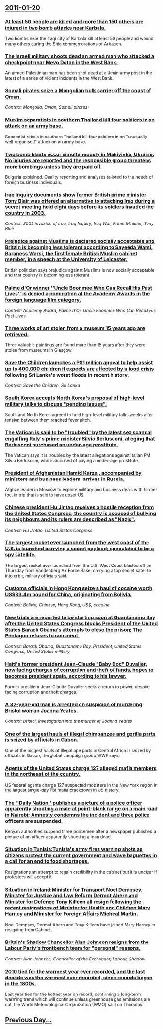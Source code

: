 ## [2011-01-20](/news/2011/01/20/index.md)

### [At least 50 people are killed and more than 150 others are injured in two bomb attacks near Karbala. ](/news/2011/01/20/at-least-50-people-are-killed-and-more-than-150-others-are-injured-in-two-bomb-attacks-near-karbala.md)
Two bombs near the Iraqi city of Karbala kill at least 50 people and wound many others during the Shia commemorations of Arbaeen.

### [The Israeli military shoots dead an armed man who attacked a checkpoint near Mevo Dotan in the West Bank. ](/news/2011/01/20/the-israeli-military-shoots-dead-an-armed-man-who-attacked-a-checkpoint-near-mevo-dotan-in-the-west-bank.md)
An armed Palestinian man has been shot dead at a Jenin army post in the latest of a series of violent incidents in the West Bank.

### [Somali pirates seize a Mongolian bulk carrier  off the coast of Oman. ](/news/2011/01/20/somali-pirates-seize-a-mongolian-bulk-carrier-off-the-coast-of-oman.md)
_Context: Mongolia, Oman, Somali pirates_

### [Muslim separatists in southern Thailand kill four soldiers in an attack on an army base. ](/news/2011/01/20/muslim-separatists-in-southern-thailand-kill-four-soldiers-in-an-attack-on-an-army-base.md)
Separatist rebels in southern Thailand kill four soldiers in an &quot;unusually well-organised&quot; attack on an army base.

### [Two bomb blasts occur simultaneously in Makiyivka, Ukraine. No injuries are reported and the responsible group threatens more bombings unless they are paid off. ](/news/2011/01/20/two-bomb-blasts-occur-simultaneously-in-makiyivka-ukraine-no-injuries-are-reported-and-the-responsible-group-threatens-more-bombings-unles.md)
Bulgaria explained. Quality reporting and analyses tailored to the needs of foreign business individuals.

### [Iraq Inquiry documents show former British prime minister Tony Blair was offered an alternative to attacking Iraq during a secret meeting held eight days before its soldiers invaded the country in 2003. ](/news/2011/01/20/iraq-inquiry-documents-show-former-british-prime-minister-tony-blair-was-offered-an-alternative-to-attacking-iraq-during-a-secret-meeting-he.md)
_Context: 2003 invasion of Iraq, Iraq Inquiry, Iraq War, Prime Minister, Tony Blair_

### [Prejudice against Muslims is declared socially acceptable and Britain is becoming less tolerant according to Sayeeda Warsi, Baroness Warsi, the first female British Muslim cabinet member, in a speech at the University of Leicester. ](/news/2011/01/20/prejudice-against-muslims-is-declared-socially-acceptable-and-britain-is-becoming-less-tolerant-according-to-sayeeda-warsi-baroness-warsi.md)
British politician says prejudice against Muslims is now socially acceptable and that country is becoming less tolerant.

### [Palme d'Or winner ''Uncle Boonmee Who Can Recall His Past Lives'' is denied a nomination at the Academy Awards in the foreign language film category. ](/news/2011/01/20/palme-d-or-winner-uncle-boonmee-who-can-recall-his-past-lives-is-denied-a-nomination-at-the-academy-awards-in-the-foreign-language-film.md)
_Context: Academy Award, Palme d'Or, Uncle Boonmee Who Can Recall His Past Lives_

### [Three works of art stolen from a museum 15 years ago are retrieved. ](/news/2011/01/20/three-works-of-art-stolen-from-a-museum-15-years-ago-are-retrieved.md)
Three valuable paintings are found more than 15 years after they were stolen from museums in Glasgow.

### [Save the Children launches a PS1 million appeal to help assist up to 400,000 children it expects are affected by a food crisis following Sri Lanka's worst floods in recent history. ](/news/2011/01/20/save-the-children-launches-a-aps1-million-appeal-to-help-assist-up-to-400-000-children-it-expects-are-affected-by-a-food-crisis-following-sri.md)
_Context: Save the Children, Sri Lanka_

### [South Korea accepts North Korea's proposal of high-level military talks to discuss "pending issues". ](/news/2011/01/20/south-korea-accepts-north-korea-s-proposal-of-high-level-military-talks-to-discuss-pending-issues.md)
South and North Korea agreed to hold high-level military talks weeks after tension between them reached fever pitch.

### [The Vatican is said to be "troubled" by the latest sex scandal engulfing Italy's prime minister Silvio Berlusconi, alleging that Berlusconi purchased an under-age prostitute. ](/news/2011/01/20/the-vatican-is-said-to-be-troubled-by-the-latest-sex-scandal-engulfing-italy-s-prime-minister-silvio-berlusconi-alleging-that-berlusconi.md)
The Vatican says it is troubled by the latest allegations against Italian PM Silvio Berlusconi, who is accused of paying a under-age prostitute.

### [President of Afghanistan Hamid Karzai, accompanied by ministers and business leaders, arrives in Russia. ](/news/2011/01/20/president-of-afghanistan-hamid-karzai-accompanied-by-ministers-and-business-leaders-arrives-in-russia.md)
Afghan leader in Moscow to explore military and business deals with former foe, in trip that is said to have upset US.

### [Chinese president Hu Jintao receives a hostile reception from the United States Congress; the country is accused of bullying its neighbours and its rulers are described as "Nazis". ](/news/2011/01/20/chinese-president-hu-jintao-receives-a-hostile-reception-from-the-united-states-congress-the-country-is-accused-of-bullying-its-neighbours.md)
_Context: Hu Jintao, United States Congress_

### [The largest rocket ever launched from the west coast of the U.S. is launched carrying a secret payload; speculated to be a spy satellite.](/news/2011/01/20/the-largest-rocket-ever-launched-from-the-west-coast-of-the-u-s-is-launched-carrying-a-secret-payload-speculated-to-be-a-spy-satellite.md)
The largest rocket ever launched from the U.S. West Coast blasted off on Thursday from Vandenberg Air Force Base, carrying a top secret satellite into orbit, military officials said.

### [Customs officials in Hong Kong seize a haul of cocaine worth US$33.4m bound for China, originating from Bolivia. ](/news/2011/01/20/customs-officials-in-hong-kong-seize-a-haul-of-cocaine-worth-us-33-4m-bound-for-china-originating-from-bolivia.md)
_Context: Bolivia, Chinese, Hong Kong, US$, cocaine_

### [New trials are reported to be starting soon at Guantanamo Bay after the United States Congress blocks President of the United States Barack Obama's attempts to close the prison; The Pentagon refuses to comment. ](/news/2011/01/20/new-trials-are-reported-to-be-starting-soon-at-guanta-namo-bay-after-the-united-states-congress-blocks-president-of-the-united-states-barack.md)
_Context: Barack Obama, Guantanamo Bay, President, United States Congress, United States military_

### [Haiti's former president Jean-Claude "Baby Doc" Duvalier, now facing charges of corruption and theft of funds, hopes to becomes president again, according to his lawyer. ](/news/2011/01/20/haiti-s-former-president-jean-claude-baby-doc-duvalier-now-facing-charges-of-corruption-and-theft-of-funds-hopes-to-becomes-president-ag.md)
Former president Jean-Claude Duvalier seeks a return to power, despite facing corruption and theft charges.

### [A 32-year-old man is arrested on suspicion of murdering Bristol woman Joanna Yeates. ](/news/2011/01/20/a-32-year-old-man-is-arrested-on-suspicion-of-murdering-bristol-woman-joanna-yeates.md)
_Context: Bristol, investigation into the murder of Joanna Yeates_

### [One of the largest hauls of illegal chimpanzee and gorilla parts is seized by officials in Gabon. ](/news/2011/01/20/one-of-the-largest-hauls-of-illegal-chimpanzee-and-gorilla-parts-is-seized-by-officials-in-gabon.md)
One of the biggest hauls of illegal ape parts in Central Africa is seized by officials in Gabon, the global campaign group WWF says.

### [Agents of the United States charge 127 alleged mafia members in the northeast of the country. ](/news/2011/01/20/agents-of-the-united-states-charge-127-alleged-mafia-members-in-the-northeast-of-the-country.md)
US federal agents charge 127 suspected mobsters in the New York region in the largest single-day FBI mafia crackdown in US history.

### [The ''Daily Nation'' publishes a picture of a police officer apparently shooting a male at point-blank range on a main road in Nairobi; Amnesty condemns the incident and three police officers are suspended. ](/news/2011/01/20/the-daily-nation-publishes-a-picture-of-a-police-officer-apparently-shooting-a-male-at-point-blank-range-on-a-main-road-in-nairobi-amne.md)
Kenyan authorities suspend three policemen after a newspaper published a picture of an officer apparently shooting a man dead.

### [Situation in Tunisia:Tunisia's army fires warning shots as citizens protest the current government and wave baguettes in a call for an end to food shortages. ](/news/2011/01/20/situation-in-tunisia-ptunisia-s-army-fires-warning-shots-as-citizens-protest-the-current-government-and-wave-baguettes-in-a-call-for-an-end.md)
Resignations an attempt to regain credibility in the cabinet but it is unclear if protesters will accept it

### [Situation in Ireland:Minister for Transport Noel Dempsey, Minister for Justice and Law Reform Dermot Ahern and Minister for Defence Tony Killeen all resign following the recent resignations of Minister for Health and Children Mary Harney and Minister for Foreign Affairs Micheal Martin. ](/news/2011/01/20/situation-in-ireland-pminister-for-transport-noel-dempsey-minister-for-justice-and-law-reform-dermot-ahern-and-minister-for-defence-tony-ki.md)
Noel Dempsey, Dermot Ahern and Tony Killeen have joined Mary Harney in resigning from Cabinet.

### [Britain's Shadow Chancellor Alan Johnson resigns from the Labour Party's frontbench team for "personal" reasons. ](/news/2011/01/20/britain-s-shadow-chancellor-alan-johnson-resigns-from-the-labour-party-s-frontbench-team-for-personal-reasons.md)
_Context: Alan Johnson, Chancellor of the Exchequer, Labour, Shadow_

### [2010 tied for the warmest year ever recorded, and the last decade was the warmest ever recorded, since records began in the 1800s.](/news/2011/01/20/2010-tied-for-the-warmest-year-ever-recorded-and-the-last-decade-was-the-warmest-ever-recorded-since-records-began-in-the-1800s.md)
Last year tied for the hottest year on record, confirming a long-term warming trend which will continue unless greenhouse gas emissions are cut, the World Meteorological Organization (WMO) said on Thursday.

## [Previous Day...](/news/2011/01/19/index.md)

